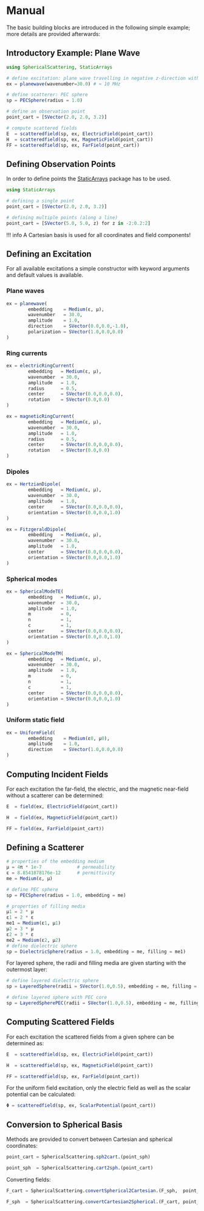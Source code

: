 
# Manual

The basic building blocks are introduced in the following simple example; more details are provided afterwards:

## Introductory Example: Plane Wave



```julia
using SphericalScattering, StaticArrays

# define excitation: plane wave travelling in negative z-direction with x-polarization
ex = planewave(wavenumber=30.0) # ≈ 10 MHz

# define scatterer: PEC sphere
sp = PECSphere(radius = 1.0)

# define an observation point
point_cart = [SVector(2.0, 2.0, 3.2)] 

# compute scattered fields
E  = scatteredfield(sp, ex, ElectricField(point_cart))
H  = scatteredfield(sp, ex, MagneticField(point_cart))
FF = scatteredfield(sp, ex, FarField(point_cart))

```

## Defining Observation Points

In order to define points the [StaticArrays](https://github.com/JuliaArrays/StaticArrays.jl) package has to be used.
```julia
using StaticArrays

# defining a single point
point_cart = [SVector(2.0, 2.0, 3.2)] 

# defining multiple points (along a line)
point_cart = [SVector(5.0, 5.0, z) for z in -2:0.2:2]
```

!!! info
    A Cartesian basis is used for all coordinates and field components!


## Defining an Excitation

For all available excitations a simple constructor with keyword arguments and default values is available.

### Plane waves

```julia
ex = planewave(
        embedding    = Medium(ε, μ),
        wavenumber   = 30.0,
        amplitude    = 1.0,
        direction    = SVector(0.0,0.0,-1.0),
        polarization = SVector(1.0,0.0,0.0)
)
```

### Ring currents
```julia
ex = electricRingCurrent(
        embedding   = Medium(ε, μ),
        wavenumber  = 30.0,
        amplitude   = 1.0,
        radius      = 0.5,
        center      = SVector(0.0,0.0,0.0),
        rotation    = SVector(0.0,0.0)
)

ex = magneticRingCurrent(
        embedding   = Medium(ε, μ),
        wavenumber  = 30.0,
        amplitude   = 1.0,
        radius      = 0.5,
        center      = SVector(0.0,0.0,0.0),
        rotation    = SVector(0.0,0.0)
)
```

### Dipoles
```julia
ex = HertzianDipole(
        embedding   = Medium(ε, μ),
        wavenumber  = 30.0,
        amplitude   = 1.0,
        center      = SVector(0.0,0.0,0.0),
        orientation = SVector(0.0,0.0,1.0)
)

ex = FitzgeraldDipole(
        embedding   = Medium(ε, μ),
        wavenumber  = 30.0,
        amplitude   = 1.0,
        center      = SVector(0.0,0.0,0.0),
        orientation = SVector(0.0,0.0,1.0)
)
```

### Spherical modes

```julia
ex = SphericalModeTE(
        embedding   = Medium(ε, μ),
        wavenumber  = 30.0,
        amplitude   = 1.0,
        m           = 0,
        n           = 1,
        c           = 1,
        center      = SVector(0.0,0.0,0.0),
        orientation = SVector(0.0,0.0,1.0)
)

ex = SphericalModeTM(
        embedding   = Medium(ε, μ),
        wavenumber  = 30.0,
        amplitude   = 1.0,
        m           = 0,
        n           = 1,
        c           = 1,
        center      = SVector(0.0,0.0,0.0),
        orientation = SVector(0.0,0.0,1.0)
)
```

### Uniform static field

```julia
ex = UniformField(
        embedding    = Medium(ε0, μ0),
        amplitude    = 1.0,
        direction    = SVector(1.0,0.0,0.0)
)
```

## Computing Incident Fields

For each excitation the far-field, the electric, and the magnetic near-field without a scatterer can be determined: 
```julia
E  = field(ex, ElectricField(point_cart))

H  = field(ex, MagneticField(point_cart))

FF = field(ex, FarField(point_cart))
```


## Defining a Scatterer

```julia
# properties of the embedding medium
μ = 4π * 1e-7             # permeability
ε = 8.8541878176e-12      # permittivity
me = Medium(ε, μ)

# define PEC sphere
sp = PECSphere(radius = 1.0, embedding = me)

# properties of filling media
μ1 = 2 * μ
ε1 = 2 * ε
me1 = Medium(ε1, μ1)
μ2 = 3 * μ
ε2 = 3 * ε
me2 = Medium(ε2, μ2)
# define dielectric sphere
sp = DielectricSphere(radius = 1.0, embedding = me, filling = me1)
```
For layered sphere, the radii and filling media are given starting with the outermost layer:
```julia
# define layered dielectric sphere
sp = LayeredSphere(radii = SVector(1.0,0.5), embedding = me, filling = SVector(me1, me2))

# define layered sphere with PEC core
sp = LayeredSpherePEC(radii = SVector(1.0,0.5), embedding = me, filling = SVector(me1))
```

## Computing Scattered Fields

For each excitation the scattered fields from a given sphere can be determined as:

```julia
E  = scatteredfield(sp, ex, ElectricField(point_cart))

H  = scatteredfield(sp, ex, MagneticField(point_cart))

FF = scatteredfield(sp, ex, FarField(point_cart))
```
For the uniform field excitation, only the electric field as well as the scalar potential can be calculated:
```julia
Φ = scatteredfield(sp, ex, ScalarPotential(point_cart))
```

## Conversion to Spherical Basis

Methods are provided to convert between Cartesian and spherical coordinates:

```julia
point_cart = SphericalScattering.sph2cart.(point_sph)

point_sph  = SphericalScattering.cart2sph.(point_cart)
```

Converting fields:

```julia
F_cart = SphericalScattering.convertSpherical2Cartesian.(F_sph,  point_sph)

F_sph  = SphericalScattering.convertCartesian2Spherical.(F_cart, point_sph)
```